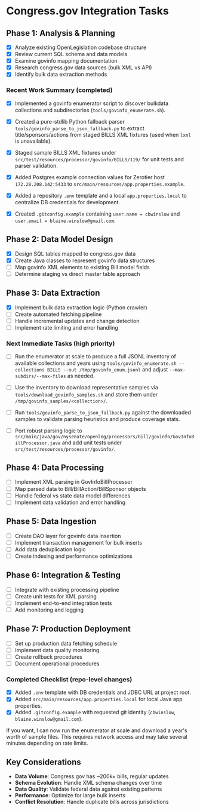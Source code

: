 # Congress.gov Integration Tasks

## Phase 1: Analysis & Planning
- [x] Analyze existing OpenLegislation codebase structure
- [x] Review current SQL schema and data models
- [x] Examine govinfo mapping documentation
- [x] Research congress.gov data sources (bulk XML vs API)
- [x] Identify bulk data extraction methods

### Recent Work Summary (completed)

- [x] Implemented a govinfo enumerator script to discover bulkdata collections and subdirectories (`tools/govinfo_enumerate.sh`).
- [x] Created a pure-stdlib Python fallback parser `tools/govinfo_parse_to_json_fallback.py` to extract title/sponsors/actions from staged BILLS XML fixtures (used when `lxml` is unavailable).
- [x] Staged sample BILLS XML fixtures under `src/test/resources/processor/govinfo/BILLS/119/` for unit tests and parser validation.
- [x] Added Postgres example connection values for Zerotier host `172.28.208.142:5433` to `src/main/resources/app.properties.example`.
- [x] Added a repository `.env` template and a local `app.properties.local` to centralize DB credentials for development.
- [x] Created `.gitconfig.example` containing `user.name = cbwinslow` and `user.email = blaine.winslow@gmail.com`.


## Phase 2: Data Model Design
- [x] Design SQL tables mapped to congress.gov data
- [x] Create Java classes to represent govinfo data structures
- [ ] Map govinfo XML elements to existing Bill model fields
- [ ] Determine staging vs direct master table approach

## Phase 3: Data Extraction
- [x] Implement bulk data extraction logic (Python crawler)
- [ ] Create automated fetching pipeline
- [ ] Handle incremental updates and change detection
- [ ] Implement rate limiting and error handling

### Next Immediate Tasks (high priority)

- [ ] Run the enumerator at scale to produce a full JSONL inventory of available collections and years using `tools/govinfo_enumerate.sh --collections BILLS --out /tmp/govinfo_enum.jsonl` and adjust `--max-subdirs/--max-files` as needed.
- [ ] Use the inventory to download representative samples via `tools/download_govinfo_samples.sh` and store them under `/tmp/govinfo_samples/<collection>/`.
- [ ] Run `tools/govinfo_parse_to_json_fallback.py` against the downloaded samples to validate parsing heuristics and produce coverage stats.
- [ ] Port robust parsing logic to `src/main/java/gov/nysenate/openleg/processors/bill/govinfo/GovInfoBillProcessor.java` and add unit tests under `src/test/resources/processor/govinfo/`.


## Phase 4: Data Processing
- [ ] Implement XML parsing in GovInfoBillProcessor
- [ ] Map parsed data to Bill/BillAction/BillSponsor objects
- [ ] Handle federal vs state data model differences
- [ ] Implement data validation and error handling

## Phase 5: Data Ingestion
- [ ] Create DAO layer for govinfo data insertion
- [ ] Implement transaction management for bulk inserts
- [ ] Add data deduplication logic
- [ ] Create indexing and performance optimizations

## Phase 6: Integration & Testing
- [ ] Integrate with existing processing pipeline
- [ ] Create unit tests for XML parsing
- [ ] Implement end-to-end integration tests
- [ ] Add monitoring and logging

## Phase 7: Production Deployment
- [ ] Set up production data fetching schedule
- [ ] Implement data quality monitoring
- [ ] Create rollback procedures
- [ ] Document operational procedures

### Completed Checklist (repo-level changes)

- [x] Added `.env` template with DB credentials and JDBC URL at project root.
- [x] Added `src/main/resources/app.properties.local` for local Java app properties.
- [x] Added `.gitconfig.example` with requested git identity (`cbwinslow`, `blaine.winslow@gmail.com`).

If you want, I can now run the enumerator at scale and download a year's worth of sample files. This requires network access and may take several minutes depending on rate limits.

## Key Considerations
- **Data Volume**: Congress.gov has ~200k+ bills, regular updates
- **Schema Evolution**: Handle XML schema changes over time
- **Data Quality**: Validate federal data against existing patterns
- **Performance**: Optimize for large bulk inserts
- **Conflict Resolution**: Handle duplicate bills across jurisdictions